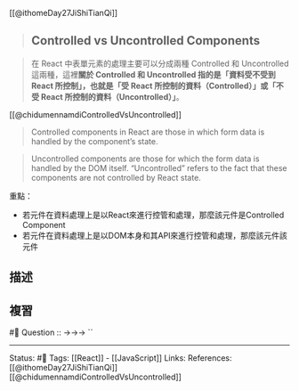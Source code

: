 [[@ithomeDay27JiShiTianQi]]
> ## Controlled vs Uncontrolled Components

> 在 React 中表單元素的處理主要可以分成兩種 Controlled 和 Uncontrolled 這兩種，這裡**關於 Controlled 和 Uncontrolled 指的是「資料受不受到 React 所控制」，也就是「受 React 所控制的資料（Controlled）」或「不受 React 所控制的資料（Uncontrolled）」**。




[[@chidumennamdiControlledVsUncontrolled]]
> Controlled components in React are those in which form data is handled by the component’s state.

> Uncontrolled components are those for which the form data is handled by the DOM itself. “Uncontrolled” refers to the fact that these components are not controlled by React state.

重點：
- 若元件在資料處理上是以React來進行控管和處理，那麼該元件是Controlled Component
- 若元件在資料處理上是以DOM本身和其API來進行控管和處理，那麼該元件該元件


## 描述

## 複習
#🧠 Question :: ->->-> ``

---
Status: #🌱 
Tags:
[[React]] - [[JavaScript]]
Links:
References:
[[@ithomeDay27JiShiTianQi]]
[[@chidumennamdiControlledVsUncontrolled]]